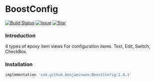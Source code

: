 # BoostConfig
[![Build Status](https://jitpack.io/v/benjaminwan/BoostConfig.svg)](https://jitpack.io/v/benjaminwan/BoostConfig.svg)
[![Issue](https://img.shields.io/github/issues/benjaminwan/BoostConfig.svg)](https://github.com/benjaminwan/BoostConfig/issues)
[![Star](https://img.shields.io/github/stars/benjaminwan/BoostConfig.svg)](https://github.com/benjaminwan/BoostConfig)

### Introduction
4 types of epoxy item views For configuration items.
Text, Edit, Switch, CheckBox.

### Installation
```groovy
implementation 'com.github.benjaminwan:BoostConfig:1.0.1'
```